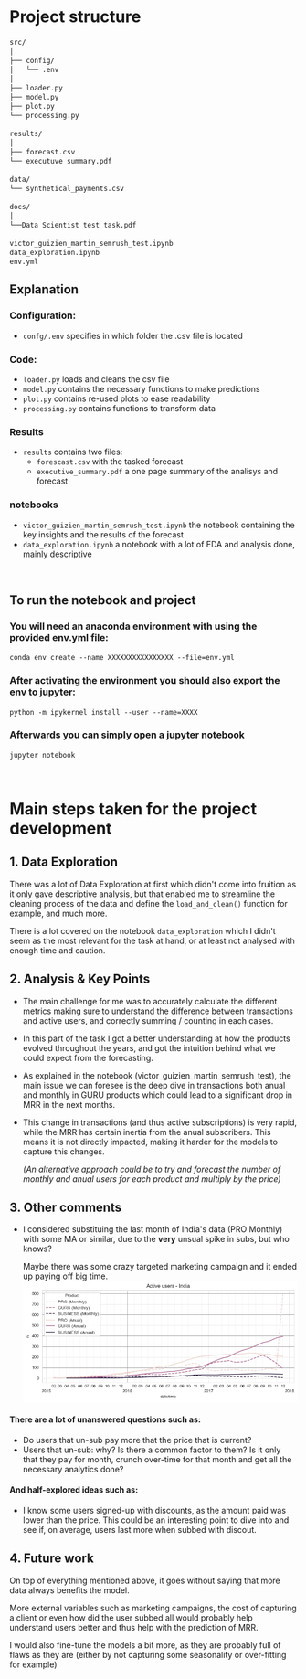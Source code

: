 # Project structure
```
src/
│
├── config/
│   └── .env
│
├── loader.py
├── model.py
├── plot.py
└── processing.py

results/
│
├── forecast.csv
└── executuve_summary.pdf

data/
└── synthetical_payments.csv

docs/
│
└──Data Scientist test task.pdf

victor_guizien_martin_semrush_test.ipynb
data_exploration.ipynb
env.yml
```
## Explanation
### Configuration:
- `confg/.env` specifies in which folder the .csv file is located
### Code:
- `loader.py` loads and cleans the csv file
- `model.py` contains the necessary functions to make predictions
- `plot.py` contains re-used plots to ease readability
- `processing.py` contains functions to transform data
### Results
- `results` contains two files:
    - `forescast.csv` with the tasked forecast
    - `executive_summary.pdf` a one page summary of the analisys and forecast
### notebooks
- `victor_guizien_martin_semrush_test.ipynb` the notebook containing the key insights and the results of the forecast
- `data_exploration.ipynb` a notebook with a lot of EDA and analysis done, mainly descriptive


<br>

## To run the notebook and project
### You will need an anaconda environment with using the provided env.yml file:
```
conda env create --name XXXXXXXXXXXXXXXX --file=env.yml
```

### After activating the environment you should also export the env to jupyter:
```
python -m ipykernel install --user --name=XXXX
```

### Afterwards you can simply open a jupyter notebook
```
jupyter notebook
```

<br>

# Main steps taken for the project development
## 1. Data Exploration
There was a lot of Data Exploration at first which didn't come into fruition as it only gave descriptive analysis, but that enabled me to streamline the cleaning process of the data and define the `load_and_clean()` function for example, and much more.

There is a lot covered on the notebook `data_exploration` which I didn't seem as the most relevant for the task at hand, or at least not analysed with enough time and caution.

## 2. Analysis & Key Points
- The main challenge for me was to accurately calculate the different metrics making sure to understand the difference between transactions and active users, and correctly summing / counting in each cases.

- In this part of the task I got a better understanding at how the products evolved throughout the years, and got the intuition behind what we could expect from the forecasting.

- As explained in the notebook (victor_guizien_martin_semrush_test), the main issue we can foresee is the deep dive in transactions both anual and monthly in GURU products which could lead to a significant drop in MRR in the next months.

- This change in transactions (and thus active subscriptions) is very rapid, while the MRR has certain inertia from the anual subscribers. This means it is not directly impacted, making it harder for the models to capture this changes.

    _(An alternative approach could be to try and forecast the number of monthly and anual users for each product and multiply by the price)_


## 3. Other comments
- I considered substituing the last month of India's data (PRO Monthly) with some MA or similar, due to the **very** unsual spike in subs, but who knows? 

    Maybe there was some crazy targeted marketing campaign and it ended up paying off big time.
    ![alt text](.github/images/image.png)

#### There are a lot of unanswered questions such as:
- Do users that un-sub pay more that the price that is current?
- Users that un-sub: why? Is there a common factor to them? Is it only that they pay for month, crunch over-time for that month and get all the necessary analytics done?

#### And half-explored ideas such as:
-  I know some users signed-up with discounts, as the amount paid was lower than the price. This could be an interesting point to dive into and see if, on average, users last more when subbed with discout.

## 4. Future work
On top of everything mentioned above, it goes without saying that more data always benefits the model. 

More external variables such as marketing campaigns, the cost of capturing a client or even how did the user subbed all would probably help understand users better and thus help with the prediction of MRR.

I would also fine-tune the models a bit more, as they are probably full of flaws as they are (either by not capturing some seasonality or over-fitting for example)